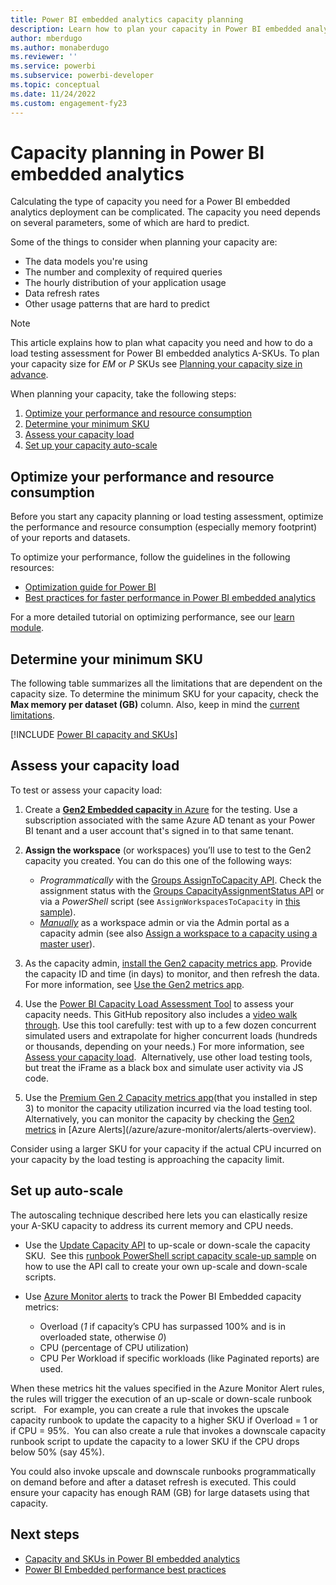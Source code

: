 ```yaml
---
title: Power BI embedded analytics capacity planning
description: Learn how to plan your capacity in Power BI embedded analytics.
author: mberdugo
ms.author: monaberdugo
ms.reviewer: ''
ms.service: powerbi
ms.subservice: powerbi-developer
ms.topic: conceptual
ms.date: 11/24/2022
ms.custom: engagement-fy23
---
```


# Capacity planning in Power BI embedded analytics

Calculating the type of capacity you need for a Power BI embedded analytics deployment can be complicated. The capacity you need depends on several parameters, some of which are hard to predict.

Some of the things to consider when planning your capacity are:

* The data models you're using
* The number and complexity of required queries
* The hourly distribution of your application usage
* Data refresh rates
* Other usage patterns that are hard to predict

>[!NOTE]
>This article explains how to plan what capacity you need and how to do a load testing assessment for Power BI embedded analytics A-SKUs. To plan your capacity size for *EM* or *P* SKUs see [Planning your capacity size in advance](../../enterprise/service-premium-capacity-manage-gen2.md#planning-your-capacity-size-in-advance).

When planning your capacity, take the following steps:

1. [Optimize your performance and resource consumption](#optimize-your-performance-and-resource-consumption)
1. [Determine your minimum SKU](#determine-your-minimum-sku)
1. [Assess your capacity load](#assess-your-capacity-load)
1. [Set up your capacity auto-scale](#set-up-auto-scale)

## Optimize your performance and resource consumption

Before you start any capacity planning or load testing assessment, optimize the performance and resource consumption (especially memory footprint) of your reports and datasets​.

To optimize your performance, follow the guidelines in the following resources:

* [Optimization guide for Power BI](../../guidance/power-bi-optimization.md)
* [Best practices for faster performance in Power BI embedded analytics](embedded-performance-best-practices.md)

For a more detailed tutorial on optimizing performance, see our [learn module](/learn/modules/optimize-model-power-bi/).

## Determine your minimum SKU

The following table summarizes all the limitations that are dependent on the capacity size.​
To determine the minimum SKU for your capacity, check the **Max memory per dataset (GB)** column. Also, keep in mind the [current limitations](../../enterprise/service-premium-gen2-what-is.md#considerations-and-limitations).

[!INCLUDE [Power BI capacity and SKUs](../../includes/capacity-table.md)]

## Assess your capacity load

To test or assess your capacity load:

1. Create a [**Gen2 Embedded capacity** in Azure](azure-pbie-create-capacity.md) for the testing. Use a subscription associated with the same Azure AD tenant as your Power BI tenant and a user account that's signed in to that same tenant.​

2. **Assign the workspace** (or workspaces) you’ll use to test to the Gen2 capacity you created. You can do this one of the following ways:

   * *Programmatically* with the [Groups AssignToCapacity API](/rest/api/power-bi/capacities/groups-assign-to-capacity). Check the assignment status with the [Groups CapacityAssignmentStatus API](/rest/api/power-bi/capacities/groups-capacity-assignment-status) or via a *PowerShell* script (see `AssignWorkspacesToCapacity` in [this sample](https://github.com/Azure-Samples/powerbi-powershell/blob/master/Zero-Downtime-Capacity-Scale.ps1)).
   * [*Manually*](../../enterprise/service-premium-capacity-manage-gen2.md#assigning-workspaces-to-capacities) as a workspace admin or via the Admin portal as a capacity admin (see also [Assign a workspace to a capacity using a master user](./move-to-production.md#assign-a-workspace-to-a-capacity-using-a-master-user))​.

3. As the capacity admin, [install the Gen2 capacity metrics app](../../enterprise/service-premium-install-gen2-app.md). Provide the capacity ID and time (in days) to monitor, and then refresh the data. For more information, see [Use the Gen2 metrics app](../../enterprise/service-premium-gen2-metrics-app.md).​

4. Use the [Power BI Capacity Load Assessment Tool](https://github.com/microsoft/PowerBI-Tools-For-Capacities/tree/master/LoadTestingPowerShellTool/) to assess your capacity needs. This GitHub repository also includes a [video walk through](https://github.com/microsoft/PowerBI-Tools-For-Capacities/tree/master/LoadTestingPowerShellTool/#video-walk-through). Use this tool carefully: test with up to a few dozen concurrent simulated users and extrapolate for higher concurrent loads (hundreds or thousands, depending on your needs.)​
For more information, see [Assess your capacity load](./load-assessment-planning-tool.md).   ​
Alternatively, use other load testing tools, but treat the iFrame as a black box and simulate user activity via JS code. ​

5. Use the [Premium Gen 2 Capacity metrics app](../../enterprise/service-premium-gen2-metrics-app.md)(that you​ installed in step 3) to monitor the capacity utilization incurred via the load testing tool. Alternatively, you can monitor the capacity by checking the [Gen2 metrics](./monitor-power-bi-embedded-reference.md) in [Azure Alerts]​(/azure/azure-monitor/alerts/alerts-overview).

Consider using a larger SKU for your capacity if the actual CPU incurred on your capacity by the load testing is approaching the capacity limit.

## Set up auto-scale

The autoscaling technique described here lets you can elastically resize your A-SKU capacity to address its current memory and CPU needs. ​

* Use the [Update Capacity API](/rest/api/power-bi-embedded/capacities/update) to up-scale or down-scale the capacity SKU. ​
See this [runbook PowerShell script capacity scale-up sample](https://github.com/microsoft/PowerBI-Developer-Samples/blob/master/PowerShell%20Scripts/ScaleUp-Automation-RunBook.ps1) on how to use the API call to create your own up-scale and down-scale scripts.​

* Use [Azure Monitor alerts](/azure/azure-monitor/alerts/alerts-overview) to track the Power BI Embedded capacity metrics:​

  * Overload (*1* if capacity’s CPU has surpassed 100% and is in overloaded state, otherwise *0*) ​
  * CPU (percentage of CPU utilization) ​
  * CPU Per Workload if specific workloads (like Paginated reports) are used. ​

When these metrics hit the values specified in the Azure Monitor Alert rules, the rules will trigger the execution of an up-scale or down-scale runbook script. ​
​
For example, you can create a rule that invokes the upscale capacity runbook to update the capacity to a higher SKU if Overload = 1 or if CPU = 95%. ​
You can also create a rule that invokes a downscale capacity runbook script to update the capacity to a lower SKU if the CPU drops below 50% (say 45%).​

You could also invoke upscale and downscale runbooks programmatically on demand before and after a dataset refresh is executed. This could ensure your capacity has enough RAM (GB) for large datasets using that capacity.

## Next steps

* [Capacity and SKUs in Power BI embedded analytics](embedded-capacity.md)
* [Power BI Embedded performance best practices](embedded-performance-best-practices.md)
